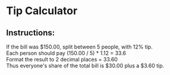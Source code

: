 <h1>Tip Calculator</h1>
<h2>Instructions:</h2>
<p>
  If the bill was $150.00, split between 5 people, with 12% tip.<br>
  Each person should pay (150.00 / 5) * 1.12 = 33.6<br>
  Format the result to 2 decimal places = 33.60<br>
  Thus everyone's share of the total bill is $30.00 plus a $3.60 tip.<br>
</p>
